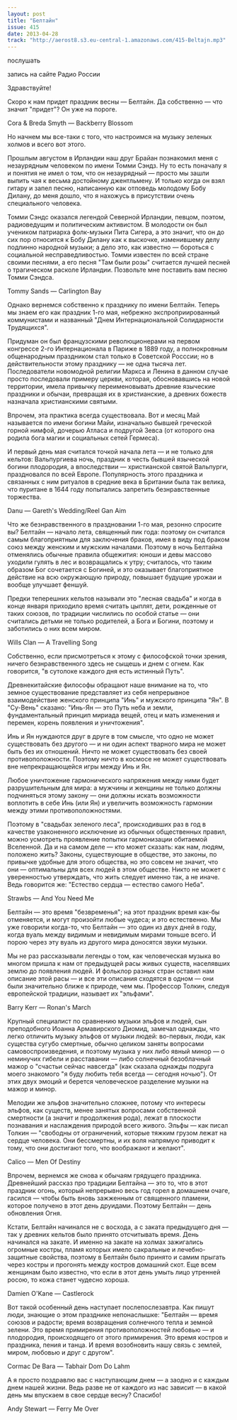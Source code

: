 ```yaml
---
layout: post
title: "Белтайн"
issue: 415
date: 2013-04-28
track: "http://aerost8.s3.eu-central-1.amazonaws.com/415-Beltajn.mp3"
---
```


послушать

запись на сайте Радио России

Здравствуйте!

Скоро к нам придет праздник весны — Белтайн. Да собственно — что значит "придет"? Он уже на пороге.

Cora & Breda Smyth — Backberry Blossom

Но начнем мы все-таки с того, что настроимся на музыку зеленых холмов и всего вот этого.

Прошлым августом в Ирландии наш друг Брайан познакомил меня с незаурядным человеком по имени Томми Сэндз. Ну то есть поначалу я и понятия не имел о том, что он незаурядный — просто мы зашли выпить чая к весьма достойному джентльмену. И только когда он взял гитару и запел песню, написанную как отповедь молодому Бобу Дилану, до меня дошло, что я нахожусь в присутствии очень специального человека.

Томми Сэндс оказался легендой Северной Ирландии, певцом, поэтом, радиоведущим и политическим активистом. В молодости он был учеником патриарха фолк-музыки Пита Сигера, а это значит, что он до сих пор относится к Бобу Дилану как к выскочке, изменившему делу подлинно народной музыки; а дело это, как известно — бороться с социальной несправедливостью. Томми известен по всей стране своими песнями, а его песня "Там были розы" считается лучшей песней о трагическом расколе Ирландии. Позвольте мне поставить вам песню Томми Сэндса.

Tommy Sands — Carlington Bay

Однако вернемся собственно к празднику по имени Белтайн. Теперь мы знаем его как праздник 1-го мая, небрежно экспроприированный коммунистами и названный "Днем Интернациональной Солидарности Трудящихся".

Придуман он был французскими революционерами на первом конгрессе 2-го Интернационала в Париже в 1889 году, а полнокровным общенародным праздником стал только в Советской Росссии; но в действительности этому празднику — не одна тысяча лет. Последователи новомодной религии Маркса и Ленина в данном случае просто последовали примеру церкви, которая, обосновавшись на новой территории, имела привычку переименовывать древние языческие праздники и обычаи, превращая их в христианские, а древних божеств назначала христианскими святыми.

Впрочем, эта практика всегда существовала. Вот и месяц Май называется по имени богини Майи, изначально бывшей греческой горной нимфой, дочерью Атласа и подругой Зевса (от которого она родила бога магии и социальных сетей Гермеса).

И первый день мая считался точкой начала лета — и не только для кельтов: Вальпургиева ночь, праздник в честь бывшей языческой богини плодородия, а впоследствии — христианской святой Вальпурги, праздновался по всей Европе. Популярность этого праздника и связанных с ним ритуалов в средние века в Британии была так велика, что пуритане в 1644 году попытались запретить безнравственные торжества.

Danu — Gareth's Wedding/Reel Gan Aim

Что же безнравственного в праздновании 1-го мая, резонно спросите вы? Белтайн — начало лета, священный пик года: поэтому он считался самым благоприятным для заключения браков, имея в виду под браком союз между женским и мужским началами. Поэтому в ночь Белтайна отменялись обычные правила общежития: юноши и девы массово уходили гулять в лес и возвращались к утру; считалось, что таким образом Бог сочетается с Богиней, и это оказывает благоприятное действие на всю окружающую природу, повышает будущие урожаи и вообще улучшает феншуй.

Предки теперешних кельтов называли это "лесная свадьба" и когда в конце января приходило время считать цыплят, дети, рожденные от таких союзов, по традиции числились по особой статье — они считались детьми не только родителей, а Бога и Богини, поэтому и заботились о них всем миром.

Wills Clan — A Travelling Song

Собственно, если присмотреться к этому с философской точки зрения, ничего безнравственного здесь не сыщешь и днем с огнем. Как говорится, "в сутолоке каждого дня есть истинный Путь".

Древнекитайские философы обращают наше внимание на то, что земное существование представляет из себя непрерывное взаимодействие женского принципа "Инь" и мужского принципа "Ян". В "Су-Вень" сказано: "Инь-Ян — это Путь неба и земли, фундаментальный принцип мириада вещей, отец и мать изменения и перемен, корень появления и уничтожения".

Инь и Ян нуждаются друг в друге в том смысле, что одно не может существовать без другого — и ни один аспект тварного мира не может быть без их отношений. Ничто не может существовать без своей противоположности. Поэтому ничто в космосе не может существовать вне непрекращающейся игры между Инь и Ян.

Любое уничтожение гармонического напряжения между ними будет разрушительным для мира: а мужчины и женщины не только должны подчиняться этому закону — они должны искать возможности воплотить в себе Инь (или Ян) и увеличить возможность гармонии между этими противоположностями.

Поэтому в "свадьбах зеленого леса", происходивших раз в год в качестве узаконенного исключение из обычных общественных правил, можно усмотреть проявление попытки гармонизации обитаемой Вселенной. Да и на самом деле — кто может сказать: как нам, людям, положено жить? Законы, существующие в обществе, это законы, по привычке удобные для этого общества, но это совсем не значит, что они — оптимальны для всех людей в этом обществе. Никто не может с уверенностью утверждать, что жить следует именно так, а не иначе. Ведь говорится же: "Естество сердца — естество самого Неба".

Strawbs — And You Need Me

Белтайн — это время "безвременья"; на этот праздник время как-бы отменяется, и могут произойти любые чудеса; и это естественно. Мы уже говорили когда-то, что Белтайн — это один из двух дней в году, когда вуаль между видимым и невидимым мирами тоньше всего. И порою через эту вуаль из другого мира доносятся звуки музыки.

Мы не раз рассказывали легенды о том, как человеческая музыка во многом пришла к нам от предыдущей расы живых существ, населявших землю до появления людей. И фольклор разных стран оставил нам описание этой расы — и все эти описания сходятся в одном — они были значительно ближе к природе, чем мы. Профессор Толкин, следуя европейской традиции, называет их "эльфами".

Barry Kerr — Ronan's March

Крупный специалист по сравнению музыки эльфов и людей, сын преподобного Иоанна Армавирского Диомид, замечал однажды, что легко отличить музыку эльфов от музыки людей: во-первых, люди, как существа сугубо смертные, обычно целиком заняты вопросами самовоспроизведения, и поэтому музыка у них либо явный минор — о неминучих гибели и расставании — либо солнечный безоблачный мажор о "счастьи сейчас навсегда" (как сказала однажды подруга моего знакомого "я буду любить тебя всегда — сегодня ночью"). От этих двух эмоций и берется человеческое разделение музыки на мажор и минор.

Мелодии же эльфов значительно сложнее, потому что интересы эльфов, как существ, менее занятых вопросами собственной смертности (а значит и продолжения рода), лежат в плоскости познавания и наслаждения природой всего живого. Эльфы — как писал Толкин — "свободны от ограничений, которые тяжким грузом лежат на сердце человека. Они бессмертны, и их воля напрямую приводит к тому, что они достигают того, что воображают и желают".

Calico — Men Of Destiny

Впрочем, вернемся же снова к обычаям грядущего праздника. Древнейший рассказ про традиции Белтайна — это то, что в этот праздник огонь, который непрерывно весь год горел в домашнем очаге, гасился — чтобы быть вновь зажженным от священного пламени, которое получено в этот день друидами. Поэтому Белтайн — день обновления Огня.

Кстати, Белтайн начинался не с восхода, а с заката предыдущего дня — так у древних кельтов было принято отсчитывать время. День начинался на закате. И именно на закате на холмах зажигались огромные костры, пламя которых имело сакральные и лечебно-защитные свойства, поэтому в Белтайн было принято и самим прыгать через костры и прогонять между костров домашний скот. Еще всем женщинам было известно, что если в этот день умыть лицо утренней росою, то кожа станет чудесно хороша.

Damien O'Kane — Castlerock

Вот такой особенный день наступает послепослезавтра. Как пишут люди, знающие о этом празднике непонаслышке: "Белтайн — время союзов и радости; время возвращения солнечного тепла и земной зелени. Это время примирения противоположностей любовью — и плодородия, происходящего от этого примирения. Это время костров и праздника, пения и танца. И время возобновить нашу связь с землей, миром, любовью и друг с другом".

Cormac De Bara — Tabhair Dom Do Lahm

А я просто поздравлю вас с наступающим днем — а заодно и с каждым днем нашей жизни. Ведь разве не от каждого из нас зависит — в какой день мы впускаем в свое сердце весну? Спасибо!

Andy Stewart — Ferry Me Over
